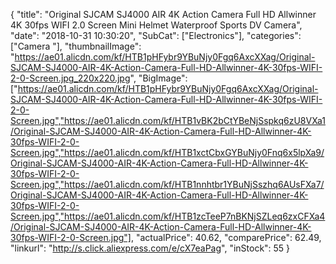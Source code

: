 {
	"title": "Original SJCAM SJ4000 AIR 4K Action Camera Full HD Allwinner 4K 30fps WIFI 2.0  Screen Mini Helmet Waterproof Sports DV Camera",
	"date": "2018-10-31 10:30:20",
	"SubCat": ["Electronics"],
	"categories": ["Camera "],
	"thumbnailImage": "https://ae01.alicdn.com/kf/HTB1pHFybr9YBuNjy0Fgq6AxcXXag/Original-SJCAM-SJ4000-AIR-4K-Action-Camera-Full-HD-Allwinner-4K-30fps-WIFI-2-0-Screen.jpg_220x220.jpg",
	"BigImage": ["https://ae01.alicdn.com/kf/HTB1pHFybr9YBuNjy0Fgq6AxcXXag/Original-SJCAM-SJ4000-AIR-4K-Action-Camera-Full-HD-Allwinner-4K-30fps-WIFI-2-0-Screen.jpg","https://ae01.alicdn.com/kf/HTB1vBK2bCtYBeNjSspkq6zU8VXa1/Original-SJCAM-SJ4000-AIR-4K-Action-Camera-Full-HD-Allwinner-4K-30fps-WIFI-2-0-Screen.jpg","https://ae01.alicdn.com/kf/HTB1xctCbxGYBuNjy0Fnq6x5lpXa9/Original-SJCAM-SJ4000-AIR-4K-Action-Camera-Full-HD-Allwinner-4K-30fps-WIFI-2-0-Screen.jpg","https://ae01.alicdn.com/kf/HTB1nnhtbr1YBuNjSszhq6AUsFXa7/Original-SJCAM-SJ4000-AIR-4K-Action-Camera-Full-HD-Allwinner-4K-30fps-WIFI-2-0-Screen.jpg","https://ae01.alicdn.com/kf/HTB1zcTeeP7nBKNjSZLeq6zxCFXa4/Original-SJCAM-SJ4000-AIR-4K-Action-Camera-Full-HD-Allwinner-4K-30fps-WIFI-2-0-Screen.jpg"],
	"actualPrice": 40.62,
	"comparePrice": 62.49,
	"linkurl": "http://s.click.aliexpress.com/e/cX7eaPag",
	"inStock": 55
}
